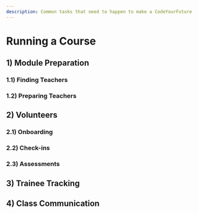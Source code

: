 ```yaml
---
description: Common tasks that need to happen to make a CodeYourFuture course work
---
```


# Running a Course

## 1\) Module Preparation

### 1.1\) Finding Teachers



### 1.2\) Preparing Teachers



## 2\) Volunteers

### 2.1\) Onboarding

### 2.2\) Check-ins

### 2.3\) Assessments



## 3\) Trainee Tracking



## 4\) Class Communication

